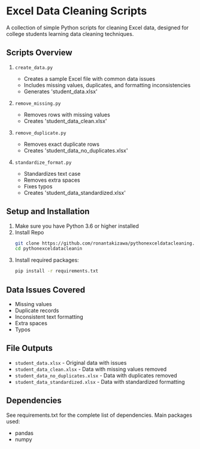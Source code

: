 # Excel Data Cleaning Scripts

A collection of simple Python scripts for cleaning Excel data, designed for college students learning data cleaning techniques.

## Scripts Overview

1. `create_data.py`
   - Creates a sample Excel file with common data issues
   - Includes missing values, duplicates, and formatting inconsistencies
   - Generates 'student_data.xlsx'

2. `remove_missing.py`
   - Removes rows with missing values
   - Creates 'student_data_clean.xlsx'

3. `remove_duplicate.py`
   - Removes exact duplicate rows
   - Creates 'student_data_no_duplicates.xlsx'

4. `standardize_format.py`
   - Standardizes text case
   - Removes extra spaces
   - Fixes typos
   - Creates 'student_data_standardized.xlsx'

## Setup and Installation

1. Make sure you have Python 3.6 or higher installed
2. Install Repo
   ```bash
   git clone https://github.com/ronantakizawa/pythonexceldatacleaning.git
   cd pythonexceldatacleanin
   ```
3. Install required packages:
   ```bash
   pip install -r requirements.txt
   ```

## Data Issues Covered

- Missing values
- Duplicate records
- Inconsistent text formatting
- Extra spaces
- Typos

## File Outputs

- `student_data.xlsx` - Original data with issues
- `student_data_clean.xlsx` - Data with missing values removed
- `student_data_no_duplicates.xlsx` - Data with duplicates removed
- `student_data_standardized.xlsx` - Data with standardized formatting

## Dependencies
See requirements.txt for the complete list of dependencies. Main packages used:
- pandas
- numpy